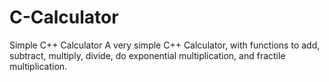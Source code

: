 # C-Calculator
Simple C++ Calculator
A very simple C++ Calculator, with functions to add, subtract, multiply, divide, do exponential multiplication, and fractile multiplication.
